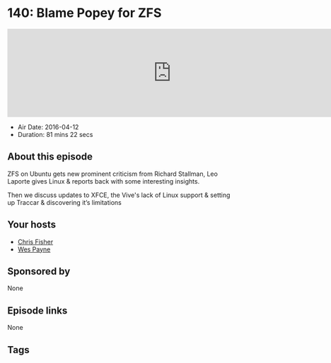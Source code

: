 # 140: Blame Popey for ZFS

<iframe src="https://player.fireside.fm/v2/RUkczH-V+9smssOxb?theme=dark" width="740" height="200" frameborder="0" scrolling="no"></iframe>

* Air Date: 2016-04-12
* Duration: 81 mins 22 secs

## About this episode

ZFS on Ubuntu gets new prominent criticism from Richard Stallman, Leo Laporte gives Linux & reports back with some interesting insights.

Then we discuss updates to XFCE, the Vive's lack of Linux support & setting up Traccar & discovering it’s limitations

## Your hosts
* [Chris Fisher](https://linuxunplugged.com/hosts/chrislas)
* [Wes Payne](https://linuxunplugged.com/hosts/wes)

## Sponsored by

None



## Episode links

None



## Tags

